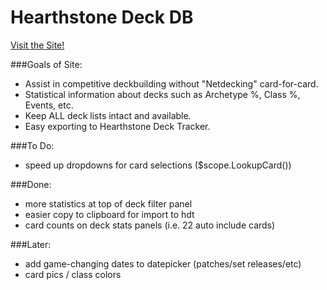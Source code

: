 # Hearthstone Deck DB
[Visit the Site!](https://mudzereli.github.io/HearthstoneDeckDB/#/)

###Goals of Site:
- Assist in competitive deckbuilding without "Netdecking" card-for-card.
- Statistical information about decks such as Archetype %, Class %, Events, etc.
- Keep ALL deck lists intact and available.
- Easy exporting to Hearthstone Deck Tracker.

###To Do:
- speed up dropdowns for card selections ($scope.LookupCard())

###Done:
- more statistics at top of deck filter panel
- easier copy to clipboard for import to hdt
- card counts on deck stats panels (i.e. 22 auto include cards)

###Later:
- add game-changing dates to datepicker (patches/set releases/etc)
- card pics / class colors